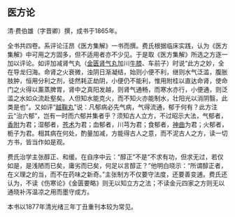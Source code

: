 ## 医方论

清·费伯雄（字晋卿）撰，成书于1865年。

全书共四卷。系评论汪昂《医方集解》一书而撰。费氏根据临床实践，认为《医方集解》中可用之方固多，但不适用者亦不少见。于是取《医方集解》所选之方逐一加以评论。如评加减肾气丸（[金匮肾气丸](https://www.gmzyjc.com/read/fjx/fjx07-0.10.0.0.0.md)加川[牛膝](https://www.gmzyjc.com/read/bc/bc12-0.0.21.0.0.md)、车前子）时说“此方之妙，全在导龙归海。命肾之火衰微，浊阴日渐凝结，始则小便不利，继则水气泛滥，腹胀肢肿，恒用分利之剂，徒然耗正劫阴，小便仍不能利，惟用附桂以直达命肾，使命门之火得以薰蒸脾胃，肾中之真阳发越，则肾气通畅，而寒水亦行，小便通，则泛滥之水如众流赴壑矣。人但知水能克火，而不知火亦能制水，壮阳光以消阴翳，此类是也”。又如评“[越鞠丸](https://www.gmzyjc.com/read/fjx/fjx08-0.1.0.0.0.md)”说：凡郁病必先气病，气得流通，郁于何有？此方注云“治六郁”，岂有一时而六郁并集者乎？须知古人立方，不过昭示大法，气郁者，[香附](https://www.gmzyjc.com/read/bc/bc11-0.0.4.0.0.md)为君；湿郁者，[苍术](https://www.gmzyjc.com/read/bc/bc04-0.0.2.0.0.md)为君；血郁者，川芎为君；食郁者，[神曲](https://www.gmzyjc.com/read/bc/bc14-0.0.4.0.0.md)为君；火郁者，栀子为君。相其病在何处，酌量加减，方能得古人之意，而不泥古人之方，读一切方书，皆当作如是观。

费氏治学主张醇正、和缓。在自序中云：“醇正”不是“不求有功，但求无过，若仅如是，是浅陋而已矣，庸劣而已矣，何足以言醇正？”他明白晓示：“所谓醇正者，在义理之的当，而不在药味之新奇。”主张制方不仅要守法度，还要善变逋。费氏还认为，不读《伤寒论》《金匮要略》则无以知立方之法；不读金元四家之方则无以通晓补泻温凉之用而墨守成方。

本书以1877年清光绪三年丁丑重刊本较为常见。
